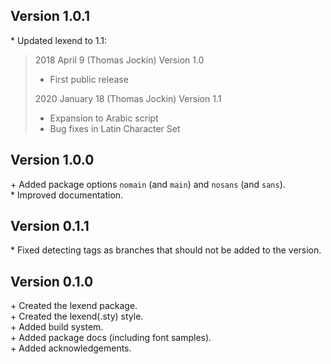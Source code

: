 Version 1.0.1
-------------

\* Updated lexend to 1.1:

> 2018 April 9 (Thomas Jockin) Version 1.0
>
> - First public release
>
> 2020 January 18 (Thomas Jockin) Version 1.1
>
> - Expansion to Arabic script
> - Bug fixes in Latin Character Set


Version 1.0.0
-------------

\+ Added package options `nomain` (and `main`) and `nosans` (and `sans`).  
\* Improved documentation.  


Version 0.1.1
-------------

\* Fixed detecting tags as branches that should not be added to the version.  


Version 0.1.0
-------------

\+ Created the lexend package.  
\+ Created the lexend(.sty) style.  
\+ Added build system.  
\+ Added package docs (including font samples).  
\+ Added acknowledgements.  
